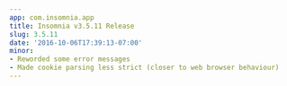```yaml
---
app: com.insomnia.app
title: Insomnia v3.5.11 Release
slug: 3.5.11
date: '2016-10-06T17:39:13-07:00'
minor:
- Reworded some error messages
- Made cookie parsing less strict (closer to web browser behaviour)
---
```


